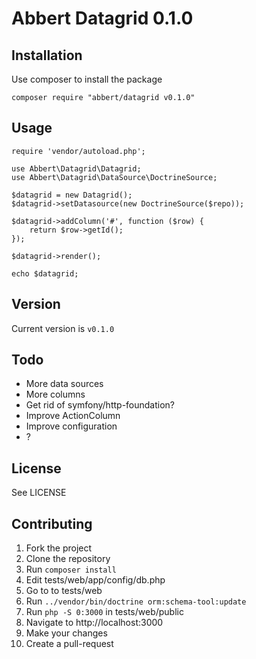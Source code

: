 # Abbert Datagrid 0.1.0

## Installation

Use composer to install the package

`composer require "abbert/datagrid v0.1.0"`

## Usage

    require 'vendor/autoload.php';
    
    use Abbert\Datagrid\Datagrid;
    use Abbert\Datagrid\DataSource\DoctrineSource;
    
    $datagrid = new Datagrid();
    $datagrid->setDatasource(new DoctrineSource($repo));
    
    $datagrid->addColumn('#', function ($row) {
    	return $row->getId();
    });
    
    $datagrid->render();
    
    echo $datagrid;

## Version

Current version is `v0.1.0`

## Todo

- More data sources
- More columns
- Get rid of symfony/http-foundation?
- Improve ActionColumn
- Improve configuration
- ?

## License

See LICENSE

## Contributing

1. Fork the project
2. Clone the repository
3. Run `composer install`
4. Edit tests/web/app/config/db.php
5. Go to to tests/web 
6. Run `../vendor/bin/doctrine orm:schema-tool:update`
7. Run `php -S 0:3000` in tests/web/public 
8. Navigate to http://localhost:3000
9. Make your changes
10. Create a pull-request
